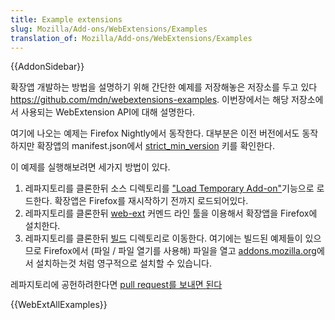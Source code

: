 ```yaml
---
title: Example extensions
slug: Mozilla/Add-ons/WebExtensions/Examples
translation_of: Mozilla/Add-ons/WebExtensions/Examples
---
```

{{AddonSidebar}}

확장앱 개발하는 방법을 설명하기 위해 간단한 예제를 저장해놓은 저장소를 두고 있다 <https://github.com/mdn/webextensions-examples>. 이번장에서는 해당 저장소에서 사용되는 WebExtension API에 대해 설명한다.

여기에 나오는 예제는 Firefox Nightly에서 동작한다. 대부분은 이전 버전에서도 동작하지만 확장앱의 manifest.json에서 [strict_min_version](/en-US/Add-ons/WebExtensions/manifest.json/applications) 키를 확인한다.

이 예제를 실행해보려면 세가지 방법이 있다.

1. 레파지토리를 클론한뒤 소스 디렉토리를 ["Load Temporary Add-on"](/en-US/Add-ons/WebExtensions/Temporary_Installation_in_Firefox)기능으로 로드한다. 확장앱은 Firefox를 재시작하기 전까지 로드되어있다.
2. 레파지토리를 클론한뒤 [web-ext](/en-US/Add-ons/WebExtensions/Getting_started_with_web-ext) 커멘드 라인 툴을 이용해서 확장앱을 Firefox에 설치한다.
3. 레파지토리를 클론한뒤 [빌드](https://github.com/mdn/webextensions-examples/tree/master/build) 디렉토리로 이동한다. 여기에는 빌드된 예제들이 있으므로 Firefox에서 (파일 / 파일 열기를 사용해) 파일을 열고 [addons.mozilla.org](https://addons.mozilla.org/en-US/firefox/)에서 설치하는것 처럼 영구적으로 설치할 수 있습니다.

레파지토리에 공헌하려한다면 [pull request를 보내면 된다](https://github.com/mdn/webextensions-examples/blob/master/CONTRIBUTING.md)

{{WebExtAllExamples}}
